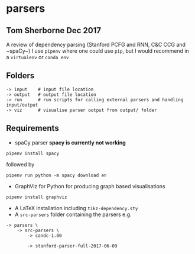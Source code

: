 # parsers
## Tom Sherborne Dec 2017
A review of dependency parsing (Stanford PCFG and RNN, C&amp;C CCG and ~spaCy~)
I use `pipenv` where one could use `pip`, but I would recommend in a `virtualenv` or `conda env`

## Folders
```
-> input 	# input file location
-> output 	# output file location
-> run		# run scripts for calling external parsers and handling input/output
-> viz 		# visualise parser output from output/ folder

```

## Requirements
* spaCy parser **spacy is currently not working**
```
pipenv install spacy
```
followed by
```
pipenv run python -m spacy download en
```
* GraphViz for Python for producing graph based visualisations
```
pipenv install graphviz
```
* A LaTeX installation including `tikz-dependency.sty` 
* A `src-parsers` folder containing the parsers e.g.
```
-> parsers \
	-> src-parsers \
		-> candc-1.00
		
		-> stanford-parser-full-2017-06-09
```
